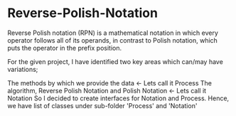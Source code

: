 # Reverse-Polish-Notation


Reverse Polish notation (RPN) is a mathematical notation in which every operator follows all of its operands, in contrast to Polish notation, which puts the operator in the prefix position.

For the given project, I have identified two key areas which can/may have variations;

The methods by which we provide the data <- Lets call it Process
The algorithm, Reverse Polish Notation and Polish Notation <- Lets call it Notation
So I decided to create interfaces for Notation and Process. Hence, we have list of classes under sub-folder 'Process' and 'Notation'
